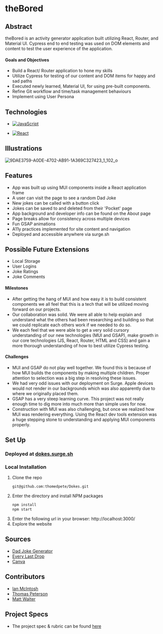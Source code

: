# theBored

## Abstract
theBored is an activity generator application built utilizing React, Router, and Material UI. Cypress end to end testing was used on DOM elements and content to test the user experience of the application.

#### Goals and Objectives
- Build a React/ Router application to hone my skills
- Utilize Cypress for testing of our content and DOM items for happy and sad paths
- Executed newly learned, Material UI, for using pre-built components.
- Refine Git workflow and time/task management behaviours
- Implement using User Persona

## Technologies
- [![JavaScript](https://img.shields.io/badge/javascript-%23323330.svg?style=for-the-badge&logo=javascript&logoColor=%23F7DF1E)](https://www.javascript.com/)

- [![React](https://user-images.githubusercontent.com/106535343/212756986-2637fede-60d8-49d2-8be8-775f1588d844.svg)](https://www.react.js.com)


## Illustrations
![9DAE3759-A0DE-4702-AB91-1A369C327423_1_102_o](https://user-images.githubusercontent.com/105405396/211422164-c234c353-6f9d-4912-a269-54a8875753a9.jpeg)

## Features
- App was built up using MUI components inside a React application frame
- A user can visit the page to see a random Dad Joke
- New jokes can be called with a button click
- Jokes can be saved to and deleted from their 'Pocket' page
- App background and developer info can be found on the About page
- Page breaks allow for consistency across multiple devices
- Fun GSAP animations
- A11y practices implemented for site content and navigation
- Deployed and accessible anywhere via surge.sh

## Possible Future Extensions
- Local Storage
- User Logins
- Joke Ratings
- Joke Comments

#### Milestones
- After getting the hang of MUI and how easy it is to build consistent components we all feel that this is a tech that will be utilized moving forward on our projects.
- Our collaboration was solid. We were all able to help explain and understand what the others had been researching and building so that we could replicate each others work if we needed to do so. 
- We each feel that we were able to get a very solid cursory understanding of our new technologies (MUI and GSAP), make growth in our core technologies (JS, React, Router, HTML and CSS) and gain a more thorough understanding of how to best utilize Cypress testing.

#### Challenges 
- MUI and GSAP do not play well together. We found this is because of how MUI builds the components by making multiple children. Proper attention to selection was a big step in resolving these issues.
- We had very odd issues with our deployment on Surge. Apple devices would not render in our backgrounds which was also apparently due to where we originally placed them.
- GSAP has a very steep learning curve. This project was not really enough time to dig more into much more than simple uses for now.
- Construction with MUI was also challenging, but once we realized how MUI was rendering everything. Using the React dev tools extension was a huge stepping stone to understanding and applying MUI components properly.

## Set Up

### Deployed at [dokes.surge.sh](https://dokes.surge.sh/)

### Local Installation
1. Clone the repo
   ```sh
   git@github.com:thomedpete/Dokes.git
   ```
2. Enter the directory and install NPM packages
   ```sh
   npm install
   npm start
   ``` 
3. Enter the following url in your browser: http://localhost:3000/
4. Explore the website

## Sources
  - [Dad Joke Generator](https://dadjokegenerator.com/)
  - [Every Last Drop](http://everylastdrop.co.uk/)
  - [Canva](https://www.canva.com/)

## Contributors
  - [Ian McIntosh](https://github.com/grainymac)
  - [Thomas Peterson](https://github.com/thomedpete)
  - [Matt Walter](https://github.com/MattWalterTX)

## Project Specs
  - The project spec & rubric can be found [here](https://frontend.turing.edu/projects/module-3/stretch.html)

